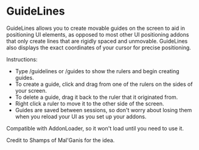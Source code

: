 # GuideLines

GuideLines allows you to create movable guides on the screen to aid in positioning UI elements, as opposed to most other UI positioning addons that only create lines that are rigidly spaced and unmovable. GuideLines also displays the exact coordinates of your cursor for precise positioning.

Instructions:
* Type /guidelines or /guides to show the rulers and begin creating guides.
* To create a guide, click and drag from one of the rulers on the sides of your screen.
* To delete a guide, drag it back to the ruler that it originated from.
* Right click a ruler to move it to the other side of the screen.
* Guides are saved between sessions, so don't worry about losing them when you reload your UI as you set up your addons.

Compatible with AddonLoader, so it won't load until you need to use it.

Credit to Shamps of Mal'Ganis for the idea.